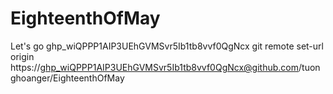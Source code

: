 # EighteenthOfMay
Let's go
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
git remote set-url origin https://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@github.com/tuonghoanger/EighteenthOfMay
